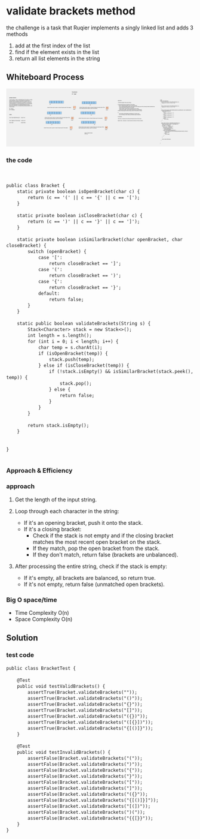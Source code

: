 # validate brackets method
<!-- Description of the  -->
the challenge is a task that Ruqier implements a singly linked list and adds 3 methods 
<ol>
<li>add at the first index of the list </li>  
<li>find if the element exists in the list</li>
<li>return all list elements in the string </li> 
</ol>

## Whiteboard Process
<!-- Embedded whiteboard image -->
![](../brackets/Whiteboard%203%20(1).png)
### the code

```


public class Bracket {
    static private boolean isOpenBracket(char c) {
        return (c == '(' || c == '{' || c == '[');
    }

    static private boolean isCloseBracket(char c) {
        return (c == ')' || c == '}' || c == ']');
    }

    static private boolean isSimilarBracket(char openBracket, char closeBracket) {
        switch (openBracket) {
            case '[':
                return closeBracket == ']';
            case '(':
                return closeBracket == ')';
            case '{':
                return closeBracket == '}';
            default:
                return false;
        }
    }

    static public boolean validateBrackets(String s) {
        Stack<Character> stack = new Stack<>();
        int length = s.length();
        for (int i = 0; i < length; i++) {
            char temp = s.charAt(i);
            if (isOpenBracket(temp)) {
                stack.push(temp);
            } else if (isCloseBracket(temp)) {
                if (!stack.isEmpty() && isSimilarBracket(stack.peek(), temp)) {
                    stack.pop();
                } else {
                    return false; 
                }
            }
        }

        return stack.isEmpty();
    }

  
}


```

### Approach & Efficiency
<!-- What approach did you take? Why? What is the Big O space/time for this approach? -->
### approach
1. Get the length of the input string.

2. Loop through each character in the string:
   - If it's an opening bracket, push it onto the stack.
   - If it's a closing bracket:
     - Check if the stack is not empty and if the closing bracket matches the most recent open bracket on the stack.
     - If they match, pop the open bracket from the stack.
     - If they don't match, return false (brackets are unbalanced).

3. After processing the entire string, check if the stack is empty:
   - If it's empty, all brackets are balanced, so return true.
   - If it's not empty, return false (unmatched open brackets).



### Big O space/time
 * Time Complexity  O(n)
 * Space Complexity O(n)
## Solution
<!-- Show how to run your code, and examples of it in action -->
### test code 
```
public class BracketTest {

    @Test
    public void testValidBrackets() {
        assertTrue(Bracket.validateBrackets(""));
        assertTrue(Bracket.validateBrackets("()"));
        assertTrue(Bracket.validateBrackets("{}"));
        assertTrue(Bracket.validateBrackets("[]"));
        assertTrue(Bracket.validateBrackets("({})"));
        assertTrue(Bracket.validateBrackets("([{}])"));
        assertTrue(Bracket.validateBrackets("{[()]}"));
    }

    @Test
    public void testInvalidBrackets() {
        assertFalse(Bracket.validateBrackets("("));
        assertFalse(Bracket.validateBrackets(")"));
        assertFalse(Bracket.validateBrackets("{"));
        assertFalse(Bracket.validateBrackets("}"));
        assertFalse(Bracket.validateBrackets("["));
        assertFalse(Bracket.validateBrackets("]"));
        assertFalse(Bracket.validateBrackets("({}"));
        assertFalse(Bracket.validateBrackets("{[()]}]"));
        assertFalse(Bracket.validateBrackets("[(])"));
        assertFalse(Bracket.validateBrackets(")("));
        assertFalse(Bracket.validateBrackets("{{[}}"));
    }
}
``` 
